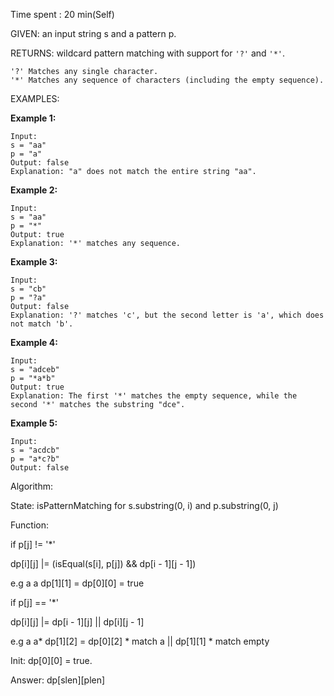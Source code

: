 Time spent :  20 min(Self)

GIVEN: an input string s and a pattern p.

RETURNS: wildcard pattern matching with support for `'?'` and `'*'`.

```
'?' Matches any single character.
'*' Matches any sequence of characters (including the empty sequence).
```

EXAMPLES:

**Example 1:**

```
Input:
s = "aa"
p = "a"
Output: false
Explanation: "a" does not match the entire string "aa".
```

**Example 2:**

```
Input:
s = "aa"
p = "*"
Output: true
Explanation: '*' matches any sequence.
```

**Example 3:**

```
Input:
s = "cb"
p = "?a"
Output: false
Explanation: '?' matches 'c', but the second letter is 'a', which does not match 'b'.
```

**Example 4:**

```
Input:
s = "adceb"
p = "*a*b"
Output: true
Explanation: The first '*' matches the empty sequence, while the second '*' matches the substring "dce".
```

**Example 5:**

```
Input:
s = "acdcb"
p = "a*c?b"
Output: false
```

Algorithm:

State: isPatternMatching for s.substring(0, i) and p.substring(0, j)

Function: 

if p[j] != '*'

dp\[i]\[j] |= (isEqual(s[i], p[j]) && dp\[i - 1][j - 1])                 

e.g    a    a      dp\[1][1] = dp\[0][0] = true

if p[j] == '*'

dp\[i][j] |= dp\[i - 1][j] || dp\[i][j - 1]

e.g     a     a*      dp\[1][2] = dp\[0][2]  * match a    || dp\[1][1]   * match empty

Init: dp\[0][0] = true.

Answer: dp\[slen][plen]